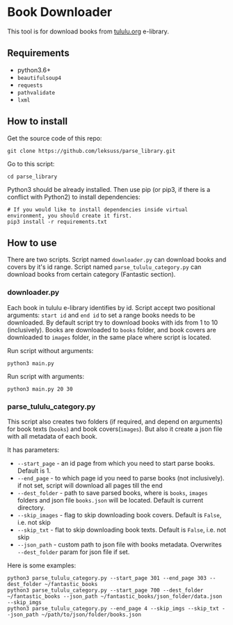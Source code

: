 # Book Downloader

This tool is for download books from [tululu.org](https://tululu.org) e-library.

## Requirements

 - python3.6+
 - `beautifulsoup4`
 - `requests`
 - `pathvalidate`
 - `lxml`


## How to install

Get the source code of this repo:
```
git clone https://github.com/leksuss/parse_library.git
```

Go to this script:
```
cd parse_library
```

Python3 should be already installed. Then use pip (or pip3, if there is a conflict with Python2) to install dependencies:
```
# If you would like to install dependencies inside virtual environment, you should create it first.
pip3 install -r requirements.txt
```

## How to use

There are two scripts. Script named `downloader.py` can download books and covers by it's id range. Script named `parse_tululu_category.py` can download books from certain category (Fantastic section).

### downloader.py

Each book in tululu e-library identifies by id. Script accept two positional arguments: `start id` and `end id` to set a range books needs to be downloaded. By default script try to download books with ids from 1 to 10 (inclusively).
Books are downloaded to `books` folder, and book covers are downloaded to `images` folder, in the same place where script is located. 

Run script without arguments:
```
python3 main.py
```

Run script with arguments:
```
python3 main.py 20 30
```

### parse_tululu_category.py

This script also creates two folders (if required, and depend on arguments) for book texts (`books`) and book covers(`images`). But also it create a json file with all metadata of each book. 

It has parameters:
 - `--start_page` - an id page from which you need to start parse books. Default is 1.
 - `--end_page` - to which page id you need to parse books (not inclusively). if not set, script will download all pages till the end
 - `--dest_folder` - path to save parsed books, where is `books`, `images` folders and json file `books.json` will be located. Default is current directory.
 - `--skip_images` - flag to skip downloading book covers. Default is `False`, i.e. not skip
 - `--skip_txt` - flat to skip downloading book texts. Default is `False`, i.e. not skip
 - `--json_path` - custom path to json file with books metadata. Overwrites `--dest_folder` param for json file if set.

Here is some examples:
```
python3 parse_tululu_category.py --start_page 301 --end_page 303 --dest_folder ~/fantastic_books
python3 parse_tululu_category.py --start_page 700 --dest_folder ~/fantastic_books --json_path ~/fantastic_books/json_folder/data.json --skip_imgs
python3 parse_tululu_category.py --end_page 4 --skip_imgs --skip_txt --json_path ~/path/to/json/folder/books.json
```
